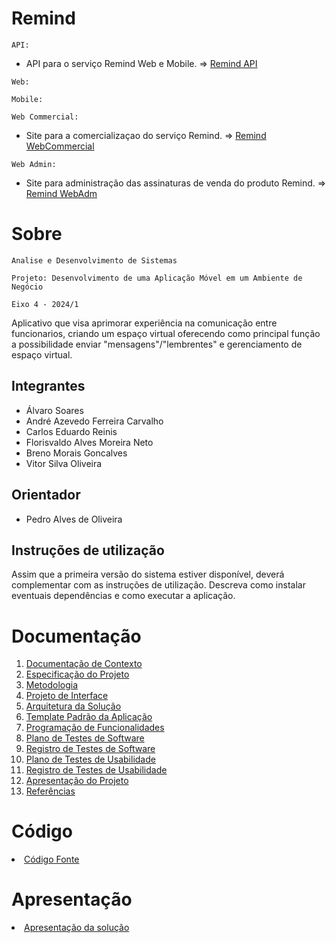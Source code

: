 # Remind

`API:`

* API para o serviço Remind Web e Mobile. => [Remind API](https://remind-api.vercel.app/)

`Web:`


`Mobile:`


`Web Commercial:` 

* Site para a comercializaçao do serviço Remind. => [Remind WebCommercial](https://web-com-client-frontend.vercel.app/)

`Web Admin:`

* Site para administração das assinaturas de venda do produto Remind. => [Remind WebAdm](https://web-com-adm-frontend.vercel.app)


# Sobre

`Analise e Desenvolvimento de Sistemas`


`Projeto: Desenvolvimento de uma Aplicação Móvel em um Ambiente de Negócio`

`Eixo 4 - 2024/1`

Aplicativo que visa aprimorar experiência na comunicação entre funcionarios, criando um espaço virtual oferecendo como principal função a possibilidade enviar "mensagens"/"lembrentes" e gerenciamento de espaço virtual.

## Integrantes

* Álvaro Soares
* André Azevedo Ferreira Carvalho
* Carlos Eduardo Reinis
* Florisvaldo Alves Moreira Neto
* Breno Morais Goncalves
* Vitor Silva Oliveira

## Orientador

* Pedro Alves de Oliveira
  
## Instruções de utilização

Assim que a primeira versão do sistema estiver disponível, deverá complementar com as instruções de utilização. Descreva como instalar eventuais dependências e como executar a aplicação.

# Documentação

<ol>
<li><a href="docs/01-Documentação de Contexto.md"> Documentação de Contexto</a></li>
<li><a href="docs/02-Especificação do Projeto.md"> Especificação do Projeto</a></li>
<li><a href="docs/03-Metodologia.md"> Metodologia</a></li>
<li><a href="docs/04-Projeto de Interface.md"> Projeto de Interface</a></li>
<li><a href="docs/05-Arquitetura da Solução.md"> Arquitetura da Solução</a></li>
<li><a href="docs/06-Template Padrão da Aplicação.md"> Template Padrão da Aplicação</a></li>
<li><a href="docs/07-Programação de Funcionalidades.md"> Programação de Funcionalidades</a></li>
<li><a href="docs/08-Plano de Testes de Software.md"> Plano de Testes de Software</a></li>
<li><a href="docs/09-Registro de Testes de Software.md"> Registro de Testes de Software</a></li>
<li><a href="docs/10-Plano de Testes de Usabilidade.md"> Plano de Testes de Usabilidade</a></li>
<li><a href="docs/11-Registro de Testes de Usabilidade.md"> Registro de Testes de Usabilidade</a></li>
<li><a href="docs/12-Apresentação do Projeto.md"> Apresentação do Projeto</a></li>
<li><a href="docs/13-Referências.md"> Referências</a></li>
</ol>

# Código

<li><a href="src/README.md"> Código Fonte</a></li>

# Apresentação

<li><a href="presentation/README.md"> Apresentação da solução</a></li>
